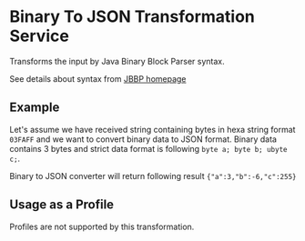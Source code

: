# Binary To JSON Transformation Service

Transforms the input by Java Binary Block Parser syntax.

See details about syntax from [JBBP homepage](https://github.com/raydac/java-binary-block-parser)

## Example

Let's assume we have received string containing bytes in hexa string format `03FAFF` and we want to convert binary data to JSON format. Binary data contains 3 bytes and strict data format is following `byte a; byte b; ubyte c;`.

Binary to JSON converter will return following result `{"a":3,"b":-6,"c":255}`

## Usage as a Profile

Profiles are not supported by this transformation.
